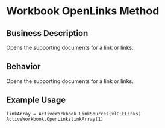 # Workbook OpenLinks Method

## Business Description
Opens the supporting documents for a link or links.

## Behavior
Opens the supporting documents for a link or links.

## Example Usage
```vba
linkArray = ActiveWorkbook.LinkSources(xlOLELinks) 
ActiveWorkbook.OpenLinkslinkArray(1)
```